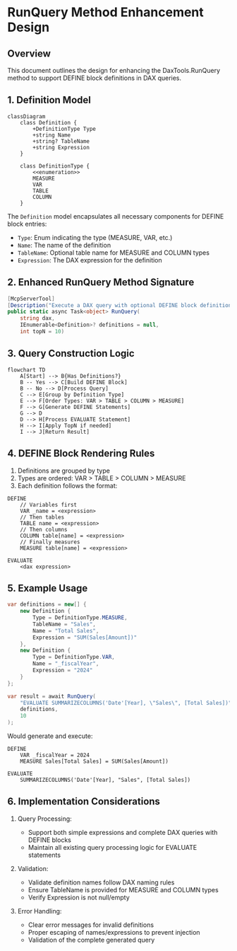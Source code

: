 # RunQuery Method Enhancement Design

## Overview
This document outlines the design for enhancing the DaxTools.RunQuery method to support DEFINE block definitions in DAX queries.

## 1. Definition Model

```mermaid
classDiagram
    class Definition {
        +DefinitionType Type
        +string Name
        +string? TableName
        +string Expression
    }
    
    class DefinitionType {
        <<enumeration>>
        MEASURE
        VAR
        TABLE
        COLUMN
    }
```

The `Definition` model encapsulates all necessary components for DEFINE block entries:
- `Type`: Enum indicating the type (MEASURE, VAR, etc.)
- `Name`: The name of the definition
- `TableName`: Optional table name for MEASURE and COLUMN types
- `Expression`: The DAX expression for the definition

## 2. Enhanced RunQuery Method Signature

```csharp
[McpServerTool]
[Description("Execute a DAX query with optional DEFINE block definitions")]
public static async Task<object> RunQuery(
    string dax, 
    IEnumerable<Definition>? definitions = null,
    int topN = 10)
```

## 3. Query Construction Logic

```mermaid
flowchart TD
    A[Start] --> B{Has Definitions?}
    B -- Yes --> C[Build DEFINE Block]
    B -- No --> D[Process Query]
    C --> E[Group by Definition Type]
    E --> F[Order Types: VAR > TABLE > COLUMN > MEASURE]
    F --> G[Generate DEFINE Statements]
    G --> D
    D --> H[Process EVALUATE Statement]
    H --> I[Apply TopN if needed]
    I --> J[Return Result]
```

## 4. DEFINE Block Rendering Rules

1. Definitions are grouped by type
2. Types are ordered: VAR > TABLE > COLUMN > MEASURE
3. Each definition follows the format:
```
DEFINE
    // Variables first
    VAR _name = <expression>
    // Then tables
    TABLE name = <expression>
    // Then columns
    COLUMN table[name] = <expression>
    // Finally measures
    MEASURE table[name] = <expression>

EVALUATE
    <dax expression>
```

## 5. Example Usage

```csharp
var definitions = new[] {
    new Definition {
        Type = DefinitionType.MEASURE,
        TableName = "Sales",
        Name = "Total Sales",
        Expression = "SUM(Sales[Amount])"
    },
    new Definition {
        Type = DefinitionType.VAR,
        Name = "_fiscalYear",
        Expression = "2024"
    }
};

var result = await RunQuery(
    "EVALUATE SUMMARIZECOLUMNS('Date'[Year], \"Sales\", [Total Sales])",
    definitions,
    10
);
```

Would generate and execute:
```dax
DEFINE
    VAR _fiscalYear = 2024
    MEASURE Sales[Total Sales] = SUM(Sales[Amount])

EVALUATE 
    SUMMARIZECOLUMNS('Date'[Year], "Sales", [Total Sales])
```

## 6. Implementation Considerations

1. Query Processing:
   - Support both simple expressions and complete DAX queries with DEFINE blocks
   - Maintain all existing query processing logic for EVALUATE statements

2. Validation:
   - Validate definition names follow DAX naming rules
   - Ensure TableName is provided for MEASURE and COLUMN types
   - Verify Expression is not null/empty

3. Error Handling:
   - Clear error messages for invalid definitions
   - Proper escaping of names/expressions to prevent injection
   - Validation of the complete generated query